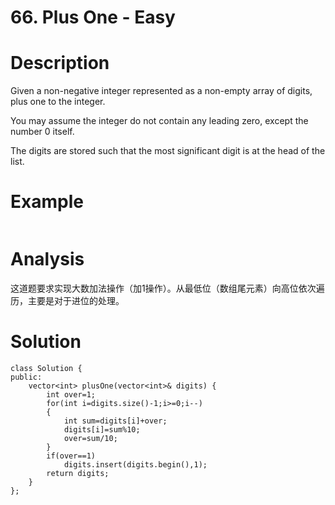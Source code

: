 # 66. Plus One - Easy

# Description
Given a non-negative integer represented as a non-empty array of digits, plus one to the integer.

You may assume the integer do not contain any leading zero, except the number 0 itself.

The digits are stored such that the most significant digit is at the head of the list.

# Example
```

```

# Analysis
这道题要求实现大数加法操作（加1操作）。从最低位（数组尾元素）向高位依次遍历，主要是对于进位的处理。

# Solution
```
class Solution {
public:
    vector<int> plusOne(vector<int>& digits) {
        int over=1;
        for(int i=digits.size()-1;i>=0;i--)
        {
            int sum=digits[i]+over;
            digits[i]=sum%10;
            over=sum/10;
        }
        if(over==1)
            digits.insert(digits.begin(),1);
        return digits;
    }
};
```
